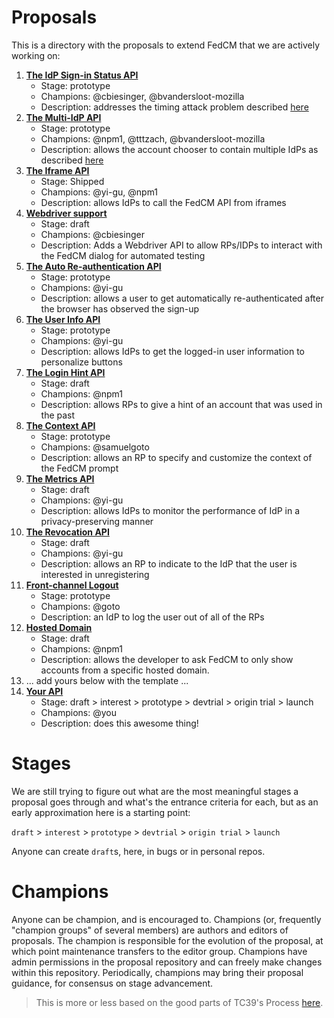 # Proposals

This is a directory with the proposals to extend FedCM that we are actively working on:


1. **[The IdP Sign-in Status API](idp-sign-in-status-api.md)**
    - Stage: prototype
    - Champions: @cbiesinger, @bvandersloot-mozilla
    - Description: addresses the timing attack problem described [here](https://github.com/fedidcg/FedCM/issues/230#issuecomment-1233290946)
1. **[The Multi-IdP API](multi-idp-api.md)**
    - Stage: prototype
    - Champions: @npm1, @tttzach, @bvandersloot-mozilla
    - Description: allows the account chooser to contain multiple IdPs as described [here](https://github.com/fedidcg/FedCM/issues/319)
1. **[The Iframe API](https://github.com/fedidcg/FedCM/blob/main/explorations/iframe_support.md)**
    - Stage: Shipped
    - Champions: @yi-gu, @npm1
    - Description: allows IdPs to call the FedCM API from iframes
1. **[Webdriver support](webdriver.md)**
    - Stage: draft
    - Champions: @cbiesinger
    - Description: Adds a Webdriver API to allow RPs/IDPs to interact with the FedCM dialog for automated testing
1. **[The Auto Re-authentication API](auto-re-authentication-api.md)**
    - Stage: prototype
    - Champions: @yi-gu
    - Description: allows a user to get automatically re-authenticated after the browser has observed the sign-up
1. **[The User Info API](https://github.com/fedidcg/FedCM/issues/382)**
    - Stage: prototype
    - Champions: @yi-gu
    - Description: allows IdPs to get the logged-in user information to personalize buttons
1. **[The Login Hint API](https://github.com/fedidcg/FedCM/blob/main/proposals/login-hint.md)**
    - Stage: draft
    - Champions: @npm1
    - Description: allows RPs to give a hint of an account that was used in the past
1. **[The Context API](context-api.md)**
    - Stage: prototype
    - Champions: @samuelgoto
    - Description: allows an RP to specify and customize the context of the FedCM prompt
1. **[The Metrics API](https://github.com/fedidcg/FedCM/issues/352)**
    - Stage: draft
    - Champions: @yi-gu
    - Description: allows IdPs to monitor the performance of IdP in a privacy-preserving manner
1. **[The Revocation API](https://github.com/fedidcg/FedCM/issues/496)**
    - Stage: draft
    - Champions: @yi-gu
    - Description: allows an RP to indicate to the IdP that the user is interested in unregistering
1. **[Front-channel Logout](idp-sign-out.md)**
    - Stage: prototype
    - Champions: @goto
    - Description: an IdP to log the user out of all of the RPs
1. **[Hosted Domain](hosted-domain.md)**
    - Stage: draft
    - Champions: @npm1
    - Description: allows the developer to ask FedCM to only show accounts from a specific hosted domain.
1. ... add yours below with the template ...
1. **[Your API](yours.md)**
    - Stage: draft > interest > prototype > devtrial > origin trial > launch
    - Champions: @you
    - Description: does this awesome thing!

# Stages

We are still trying to figure out what are the most meaningful stages a proposal goes through and what's the entrance criteria for each, but as an early approximation here is a starting point:

`draft` > `interest` > `prototype` > `devtrial` > `origin trial` > `launch`

Anyone can create `draft`s, here, in bugs or in personal repos.

# Champions

Anyone can be champion, and is encouraged to. Champions (or, frequently "champion groups" of several members) are authors and editors of proposals. The champion is responsible for the evolution of the proposal, at which point maintenance transfers to the editor group. Champions have admin permissions in the proposal repository and can freely make changes within this repository. Periodically, champions may bring their proposal guidance, for consensus on stage advancement.

> This is more or less based on the good parts of TC39's Process [here](https://tc39.es/process-document/).
